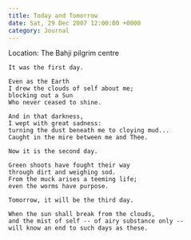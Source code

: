 ```yaml
---
title: Today and Tomorrow
date: Sat, 29 Dec 2007 12:00:00 +0000
category: Journal
---
```


Location: The Bahji pilgrim centre

    It was the first day.

    Even as the Earth  
    I drew the clouds of self about me;  
    blocking out a Sun  
    Who never ceased to shine.

    And in that darkness,  
    I wept with great sadness:  
    turning the dust beneath me to cloying mud...  
    Caught in the mire between me and Thee.

    Now it is the second day.

    Green shoots have fought their way  
    through dirt and weighing sod.  
    From the muck arises a teeming life;  
    even the worms have purpose.

    Tomorrow, it will be the third day.

    When the sun shall break from the clouds,  
    and the mist of self -- of airy substance only --  
    will know an end to such days as these.


